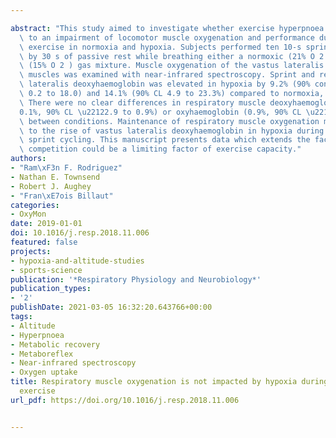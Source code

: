 ---
abstract: "This study aimed to investigate whether exercise hyperpnoea contributes\
  \ to an impairment of locomotor muscle oxygenation and performance during repeated-sprint\
  \ exercise in normoxia and hypoxia. Subjects performed ten 10-s sprints, separated\
  \ by 30 s of passive rest while breathing either a normoxic (21% O 2 ) or hypoxic\
  \ (15% O 2 ) gas mixture. Muscle oxygenation of the vastus lateralis and intercostal\
  \ muscles was examined with near-infrared spectroscopy. Sprint and recovery vastus\
  \ lateralis deoxyhaemoglobin was elevated in hypoxia by 9.2% (90% confidence interval\
  \ 0.2 to 18.0) and 14.1% (90% CL 4.9 to 23.3%) compared to normoxia, respectively.\
  \ There were no clear differences in respiratory muscle deoxyhaemoglobin (\u2212\
  0.1%, 90% CL \u22122.9 to 0.9%) or oxyhaemoglobin (0.9%, 90% CL \u22120.8 to 2.6%)\
  \ between conditions. Maintenance of respiratory muscle oxygenation may contribute\
  \ to the rise of vastus lateralis deoxyhaemoglobin in hypoxia during intermittent\
  \ sprint cycling. This manuscript presents data which extends the fact that oxygen\
  \ competition could be a limiting factor of exercise capacity."
authors:
- "Ram\xF3n F. Rodriguez"
- Nathan E. Townsend
- Robert J. Aughey
- "Fran\xE7ois Billaut"
categories:
- OxyMon
date: 2019-01-01
doi: 10.1016/j.resp.2018.11.006
featured: false
projects:
- hypoxia-and-altitude-studies
- sports-science
publication: '*Respiratory Physiology and Neurobiology*'
publication_types:
- '2'
publishDate: 2021-03-05 16:32:20.643766+00:00
tags:
- Altitude
- Hyperpnoea
- Metabolic recovery
- Metaboreflex
- Near-infrared spectroscopy
- Oxygen uptake
title: Respiratory muscle oxygenation is not impacted by hypoxia during repeated-sprint
  exercise
url_pdf: https://doi.org/10.1016/j.resp.2018.11.006

---
